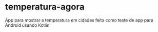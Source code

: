 # temperatura-agora
App para mostrar a temperatura em cidades feito como teste de app para Android usando Kotlin
